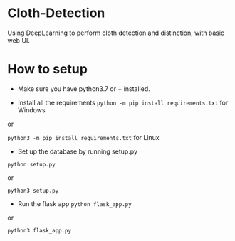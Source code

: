 # Cloth-Detection
Using DeepLearning to perform cloth detection and distinction, with basic web UI.

# How to setup
- Make sure you have python3.7 or + installed.

- Install all the requirements
``python -m pip install requirements.txt`` for Windows

or

``python3 -m pip install requirements.txt`` for Linux

- Set up the database by running setup.py

``python setup.py``

or

``python3 setup.py``

- Run the flask app
``python flask_app.py``

or

``python3 flask_app.py``
